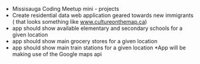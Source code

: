 - Missisauga Coding Meetup mini - projects
- Create residential data web application geared towards new immigrants ( that looks something like www.cultureonthemap.ca)
- app should show available elementary and secondary schools for a given location
- app should show main grocery stores for a given location
- app should show main train stations for a given location
*App will be making use of the Google maps api
